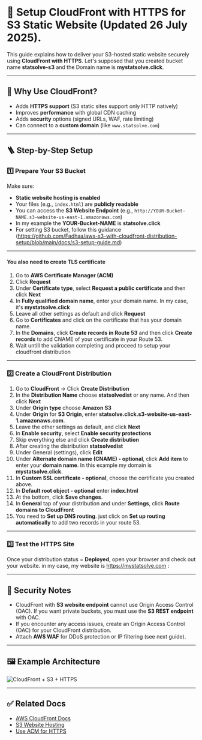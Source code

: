 
# 🚀 Setup CloudFront with HTTPS for S3 Static Website (Updated 26 July 2025).

This guide explains how to deliver your S3-hosted static website securely using **CloudFront with HTTPS**.
Let's supposed that you created bucket name **statsolve-s3** and the Domain name is **mystatsolve.click**.

---

## 🧭 Why Use CloudFront?

- Adds **HTTPS support** (S3 static sites support only HTTP natively)
- Improves **performance** with global CDN caching
- Adds **security** options (signed URLs, WAF, rate limiting)
- Can connect to a **custom domain** (like `www.statsolve.com`)

---

## 🪜 Step-by-Step Setup

### 1️⃣ Prepare Your S3 Bucket
Make sure:
- **Static website hosting is enabled**
- Your files (e.g., `index.html`) are **publicly readable**
- You can access the **S3 Website Endpoint** (e.g., `http://YOUR-Bucket-NAME.s3-website-us-east-1.amazonaws.com`)
- In my example the **YOUR-Bucket-NAME** is **statsolve.click**
- For setting S3 bucket, follow this guidance (https://github.com/Fadhaa/aws-s3-with-cloudfront-distribution-setup/blob/main/docs/s3-setup-guide.md)


---
####  You also need to create TLS certificate
1. Go to **AWS Certificate Manager (ACM)**
2. Click **Request**
3. Under **Certificate type**, select **Request a public certificate** and then click **Next**
4. In **Fully qualified domain name**, enter your domain name. In my case, it's **mystatsolve.click**
5. Leave all other settings as default and click **Request**
6. Go to **Certificates** and click on the certificate that has your domain name.
7. In the **Domains**, click **Create records in Route 53** and then click **Create records** to add CNAME of your certificate in your Route 53.
8. Wait untill the validation completing and proceed to setup your cloudfront distribution



---

### 2️⃣ Create a CloudFront Distribution

1. Go to **CloudFront** → Click **Create Distribution**
2. In the **Distribution Name** choose **statsolvedist** or any name. And then click **Next**
3. Under **Origin type** choose **Amazon S3**
4. Under **Origin** for **S3 Origin**, enter **statsolve.click.s3-website-us-east-1.amazonaws.com**.
5. Leave the other settings as default, and click **Next**
6. In **Enable security**, select **Enable security protections**
7. Skip everything else and click **Create distribution**
8. After creating the distribution **statsolvedist**
9. Under General (settings), click **Edit**
10. Under **Alternate domain name (CNAME) - optional**, click **Add item** to enter your **domain name**. In this example my domain is **mystatsolve.click**.
11. In **Custom SSL certificate - optional**, choose the certificate you created above.
12. In **Default root object - optional** enter **index.html**
13. At the bottom, click **Save changes**.
14. In **General** tap of your distribution and under **Settings**, click **Route domains to CloudFront**
15. You need to **Set up DNS routing**. just click on **Set up routing automatically** to add two records in your route 53.

---

### 3️⃣ Test the HTTPS Site

Once your distribution status = **Deployed**, open your browser and check out your website. in my case, my website is https://mystatsolve.com : 


---

## 🔐 Security Notes

- CloudFront with **S3 website endpoint** cannot use Origin Access Control (OAC). If you want private buckets, you must use the **S3 REST endpoint** with OAC.
- If you encounter any access issues, create an Origin Access Control (OAC) for your CloudFront distribution.
- Attach **AWS WAF** for DDoS protection or IP filtering (see next guide).

---

## 🖼 Example Architecture

![CloudFront + S3 + HTTPS](../assets/cloudfront-s3-https.png)

---

## ✅ Related Docs

- [AWS CloudFront Docs](https://docs.aws.amazon.com/cloudfront/)
- [S3 Website Hosting](https://docs.aws.amazon.com/AmazonS3/latest/userguide/WebsiteHosting.html)
- [Use ACM for HTTPS](https://docs.aws.amazon.com/acm/latest/userguide/gs-acm-request-public.html)




